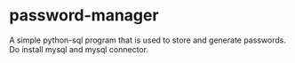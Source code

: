 # password-manager
A simple python-sql program that is used to store and generate passwords.
Do install mysql and mysql connector.

